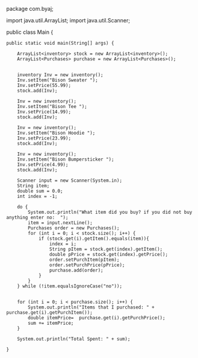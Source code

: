 package com.byaj;

import java.util.ArrayList; 
import java.util.Scanner;

public class Main {

    public static void main(String[] args) {

        ArrayList<inventory> stock = new ArrayList<inventory>();
        ArrayList<Purchases> purchase = new ArrayList<Purchases>();


        inventory Inv = new inventory();
        Inv.setItem("Bison Sweater ");
        Inv.setPrice(55.99);
        stock.add(Inv);

        Inv = new inventory();
        Inv.setItem("Bison Tee ");
        Inv.setPrice(14.99);
        stock.add(Inv);

        Inv = new inventory();
        Inv.setItem("Bison Hoodie ");
        Inv.setPrice(23.99);
        stock.add(Inv);

        Inv = new inventory();
        Inv.setItem("Bison Bumpersticker ");
        Inv.setPrice(4.99);
        stock.add(Inv);

        Scanner input = new Scanner(System.in);
        String item;
        double sum = 0.0;
        int index = -1;

        do {
            System.out.println("What item did you buy? if you did not buy anything enter no:  ");
            item = input.nextLine();
            Purchases order = new Purchases();
            for (int i = 0; i < stock.size(); i++) {
                if (stock.get(i).getItem().equals(item)){
                    index = i;
                    String pItem = stock.get(index).getItem();
                    double pPrice = stock.get(index).getPrice();
                    order.setPurchItem(pItem);
                    order.setPurchPrice(pPrice);
                    purchase.add(order);
                }
            }
        } while (!item.equalsIgnoreCase("no"));


        for (int i = 0; i < purchase.size(); i++) {
            System.out.println("Items that I purchased: " + purchase.get(i).getPurchItem());
            double itemPrice=  purchase.get(i).getPurchPrice();
            sum += itemPrice;
        }

        System.out.println("Total Spent: " + sum);

    }
    
